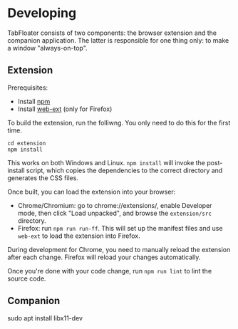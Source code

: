 # Developing

TabFloater consists of two components: the browser extension and the companion application. The latter is responsible for one thing only: to make a window "always-on-top".

## Extension

Prerequisites:
 * Install [npm](https://www.npmjs.com/)
 * Install [web-ext](https://github.com/mozilla/web-ext) (only for Firefox)

To build the extension, run the folliwng. You only need to do this for the first time.

```Shell
cd extension
npm install
```

This works on both Windows and Linux. `npm install` will invoke the post-install script, which copies the dependencies to the correct directory and generates the CSS files.

Once built, you can load the extension into your browser:
 * Chrome/Chromium: go to chrome://extensions/, enable Developer mode, then click "Load unpacked", and browse the `extension/src` directory.
 * Firefox: run `npm run run-ff`. This will set up the manifest files and use `web-ext` to load the extension into Firefox.

During development for Chrome, you need to manually reload the extension after each change. Firefox will reload your changes automatically.

Once you're done with your code change, run `npm run lint` to lint the source code.

## Companion

sudo apt install libx11-dev
